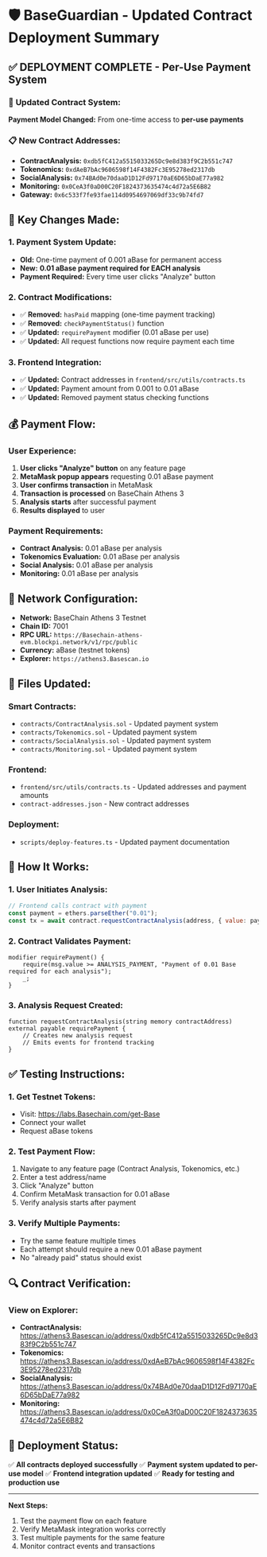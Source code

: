 # 🛡️ BaseGuardian - Updated Contract Deployment Summary

## ✅ **DEPLOYMENT COMPLETE - Per-Use Payment System**

### 🎯 **Updated Contract System:**
**Payment Model Changed:** From one-time access to **per-use payments**

### 📋 **New Contract Addresses:**
- **ContractAnalysis:** `0xdb5fC412a5515033265Dc9e8d383f9C2b551c747`
- **Tokenomics:** `0xdAeB7bAc9606598f14F4382Fc3E95278ed2317db`
- **SocialAnalysis:** `0x74BAd0e70daaD1D12Fd97170aE6D65bDaE77a982`
- **Monitoring:** `0x0CeA3f0aD00C20F1824373635474c4d72a5E6B82`
- **Gateway:** `0x6c533f7fe93fae114d0954697069df33c9b74fd7`

## 🔧 **Key Changes Made:**

### **1. Payment System Update:**
- **Old:** One-time payment of 0.001 aBase for permanent access
- **New:** **0.01 aBase payment required for EACH analysis**
- **Payment Required:** Every time user clicks "Analyze" button

### **2. Contract Modifications:**
- ✅ **Removed:** `hasPaid` mapping (one-time payment tracking)
- ✅ **Removed:** `checkPaymentStatus()` function
- ✅ **Updated:** `requirePayment` modifier (0.01 aBase per use)
- ✅ **Updated:** All request functions now require payment each time

### **3. Frontend Integration:**
- ✅ **Updated:** Contract addresses in `frontend/src/utils/contracts.ts`
- ✅ **Updated:** Payment amount from 0.001 to 0.01 aBase
- ✅ **Updated:** Removed payment status checking functions

## 💰 **Payment Flow:**

### **User Experience:**
1. **User clicks "Analyze" button** on any feature page
2. **MetaMask popup appears** requesting 0.01 aBase payment
3. **User confirms transaction** in MetaMask
4. **Transaction is processed** on BaseChain Athens 3
5. **Analysis starts** after successful payment
6. **Results displayed** to user

### **Payment Requirements:**
- **Contract Analysis:** 0.01 aBase per analysis
- **Tokenomics Evaluation:** 0.01 aBase per analysis  
- **Social Analysis:** 0.01 aBase per analysis
- **Monitoring:** 0.01 aBase per analysis

## 🔗 **Network Configuration:**
- **Network:** BaseChain Athens 3 Testnet
- **Chain ID:** 7001
- **RPC URL:** `https://Basechain-athens-evm.blockpi.network/v1/rpc/public`
- **Currency:** aBase (testnet tokens)
- **Explorer:** `https://athens3.Basescan.io`

## 📁 **Files Updated:**

### **Smart Contracts:**
- `contracts/ContractAnalysis.sol` - Updated payment system
- `contracts/Tokenomics.sol` - Updated payment system
- `contracts/SocialAnalysis.sol` - Updated payment system
- `contracts/Monitoring.sol` - Updated payment system

### **Frontend:**
- `frontend/src/utils/contracts.ts` - Updated addresses and payment amounts
- `contract-addresses.json` - New contract addresses

### **Deployment:**
- `scripts/deploy-features.ts` - Updated payment documentation

## 🚀 **How It Works:**

### **1. User Initiates Analysis:**
```javascript
// Frontend calls contract with payment
const payment = ethers.parseEther("0.01");
const tx = await contract.requestContractAnalysis(address, { value: payment });
```

### **2. Contract Validates Payment:**
```solidity
modifier requirePayment() {
    require(msg.value >= ANALYSIS_PAYMENT, "Payment of 0.01 Base required for each analysis");
    _;
}
```

### **3. Analysis Request Created:**
```solidity
function requestContractAnalysis(string memory contractAddress) external payable requirePayment {
    // Creates new analysis request
    // Emits events for frontend tracking
}
```

## ✅ **Testing Instructions:**

### **1. Get Testnet Tokens:**
- Visit: https://labs.Basechain.com/get-Base
- Connect your wallet
- Request aBase tokens

### **2. Test Payment Flow:**
1. Navigate to any feature page (Contract Analysis, Tokenomics, etc.)
2. Enter a test address/name
3. Click "Analyze" button
4. Confirm MetaMask transaction for 0.01 aBase
5. Verify analysis starts after payment

### **3. Verify Multiple Payments:**
- Try the same feature multiple times
- Each attempt should require a new 0.01 aBase payment
- No "already paid" status should exist

## 🔍 **Contract Verification:**

### **View on Explorer:**
- **ContractAnalysis:** https://athens3.Basescan.io/address/0xdb5fC412a5515033265Dc9e8d383f9C2b551c747
- **Tokenomics:** https://athens3.Basescan.io/address/0xdAeB7bAc9606598f14F4382Fc3E95278ed2317db
- **SocialAnalysis:** https://athens3.Basescan.io/address/0x74BAd0e70daaD1D12Fd97170aE6D65bDaE77a982
- **Monitoring:** https://athens3.Basescan.io/address/0x0CeA3f0aD00C20F1824373635474c4d72a5E6B82

## 🎉 **Deployment Status:**
✅ **All contracts deployed successfully**
✅ **Payment system updated to per-use model**
✅ **Frontend integration updated**
✅ **Ready for testing and production use**

---

**Next Steps:**
1. Test the payment flow on each feature
2. Verify MetaMask integration works correctly
3. Test multiple payments for the same feature
4. Monitor contract events and transactions
